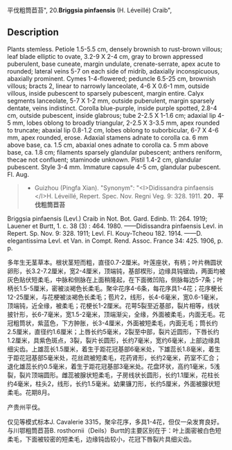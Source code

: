 平伐粗筒苣苔",
20.**Briggsia pinfaensis** (H. Léveillé) Craib",

## Description
Plants stemless. Petiole 1.5-5.5 cm, densely brownish to rust-brown villous; leaf blade elliptic to ovate, 3.2-9 X 2-4 cm, gray to brown appressed puberulent, base cuneate, margin undulate, crenate-serrate, apex acute to rounded; lateral veins 5-7 on each side of midrib, adaxially inconspicuous, abaxially prominent. Cymes 1-4-flowered; peduncle 6.5-25 cm, brownish villous; bracts 2, linear to narrowly lanceolate, 4-6 X 0.6-1 mm, outside villous, inside pubescent to sparsely pubescent, margin entire. Calyx segments lanceolate, 5-7 X 1-2 mm, outside puberulent, margin sparsely dentate, veins indistinct. Corolla blue-purple, inside purple spotted, 2.8-4 cm, outside pubescent, inside glabrous; tube 2-2.5 X 1-1.6 cm; adaxial lip 4-5 mm, lobes oblong to broadly triangular, 2-2.5 X 3-3.5 mm, apex rounded to truncate; abaxial lip 0.8-1.2 cm, lobes oblong to suborbicular, 6-7 X 4-6 mm, apex rounded, erose. Adaxial stamens adnate to corolla ca. 6 mm above base, ca. 1.5 cm, abaxial ones adnate to corolla ca. 5 mm above base, ca. 1.8 cm; filaments sparsely glandular pubescent; anthers reniform, thecae not confluent; staminode unknown. Pistil 1.4-2 cm, glandular pubescent. Style 3-4 mm. Immature capsule 4-5 cm, glandular pubescent. Fl. Aug.

> * Guizhou (Pingfa Xian).
  "Synonym": "&lt;I&gt;Didissandra pinfaensis &lt;/I&gt;H. Léveillé, Repert. Spec. Nov. Regni Veg. 9: 328. 1911.
**20．平伐粗筒苣苔**

Briggsia pinfaensis (Levl.) Craib in Not. Bot. Gard. Edinb. 11: 264. 1919; Lauener et Burtt, 1. c. 38 (3) : 464. 1980. ——Didissandra pinfaensis Levl. in Repert. Sp. Nov. 9: 328. 1911; Levl. Fl. Kouy-Tcheou 182. 1914. ——D. elegantissima Levl. et Van. in Compt. Rend. Assoc. France 34: 425. 1906, p. p.

多年生无茎草本。根状茎短而粗，直径0.7-2厘米。叶莲座状，有柄；叶片椭圆状卵形，长3.2-7.2厘米，宽2-4厘米，顶端钝，基部楔形，边缘具钝锯齿，两面均被灰色贴伏短柔毛，中脉和侧脉在上面稍隆起，在下面微凹陷，侧脉每边5-7条；叶柄长1.5-5厘米，密被淡褐色长柔毛。聚伞花序4-6条，每花序具1-4花；花序梗长12-25厘米，与花梗被淡褐色长柔毛；苞片2，线形，长4-6毫米，宽0.6-1毫米，顶端钝，近全缘，被柔毛；花梗长1-2厘米。花萼5裂至近基部，裂片相等，线状披针形，长6-7毫米，宽1.5-2毫米，顶端渐尖，全缘，外面被柔毛，内面无毛。花冠粗筒状，紫蓝色，下方肿胀，长3-4厘米，外面被短柔毛，内面无毛；筒长约2.5厘米，直径约1.6厘米；上唇长约5毫米，2裂至中部，裂片近圆形，下唇长约1.2厘米，具紫色斑点，3裂，裂片长圆形，长约7毫米，宽约6毫米，上部边缘具细尖齿。上雄蕊长1.5厘米，着生于距花冠基部6毫米处，下雄蕊长1.8毫米，着生于距花冠基部5毫米处，花丝疏被短柔毛，花药肾形，长约2毫米，药室不汇合；退化雄蕊长约0.5毫米，着生于距花冠基部3毫米处。花盘环状，高约1毫米，5浅裂，裂片顶端圆形。雌蕊被腺状短柔毛，子房线状长圆形，长约1.1厘米，花柱长约4毫米，柱头2，线形，长约1.5毫米。幼果镰刀形，长约5厘米，外面被腺状短柔毛。花期8月。

产贵州平伐。

仅见等模式标本J. Cavalerie 3315，聚伞花序，多具1-4花，但仅一朵发育良好。与川鄂粗筒苣苔B. rosthornii（Deils）Burtt的主要区别在于：叶上面密被白色短柔毛，下面被较密的短柔毛，边缘钝齿较小，花冠下唇裂片具细尖齿。

